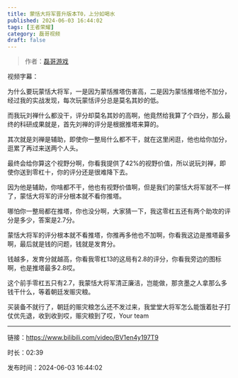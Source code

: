 ```yaml
---
title: 蒙恬大将军晋升版本T0，上分如喝水
published: 2024-06-03 16:44:02
tags: [王者荣耀]
category: 磊哥视频
draft: false
---
```



> 作者：[磊哥游戏](https://space.bilibili.com/268941858?spm_id_from=333.788.upinfo.head.click)

视频字幕：

为什么要玩蒙恬大将军，一是因为蒙恬推塔伤害高，二是因为蒙恬推塔他不加分，经过我的实战发现，每次玩蒙恬评分总是莫名其妙的低。

而我玩刘禅什么都没干，评分却莫名其妙的高啊，他竟然给我算了个四分，那么最终的科研成果就是，首先刘禅的评分是根据推塔来算的。

其次就是刘禅是辅助，即使你一整局什么都不干，就在这里闲逛，他也给你加分，逛累了再过来送两个人头。

最终会给你算这个视野分啊，你看我提供了42%的视野价值，所以说玩刘禅，即使你送到零杠十，你的评分还是很难降下去。

因为他是辅助，你啥都不干，他也有视野价值啊，但是我们的蒙恬大将军就不一样了，蒙恬大将军的评分根本就不看你推塔。

哪怕你一整局都在推塔，你也没分啊，大家猜一下，我这零杠五还有两个助攻的评分是多少，答案是2.7分。

蒙恬大将军的评分根本就不看推塔，你推再多他也不加啊，你看我这边是推塔最多啊，最后就是钱的问题，钱就是发育分。

钱越多，发育分就越高，你看我零杠13的这局有2.8的评分，你看我旁边的图标啊，也是推塔最多2.8哎。

这个前手零杠五只有2.7，我蒙恬大将军清正廉洁，岂能做，那贪墨之人拿那么多钱干什么，等着朝廷发赈灾粮。

买装备不就行了，朝廷的赈灾粮怎么还不发过来，我堂堂大将军怎么能饿着肚子打仗优先退，收到收到哎，赈灾粮到了哎，Your team

---

链接：https://www.bilibili.com/video/BV1en4y197T9

时长：02:39

发布时间：2024-06-03 16:44:02
